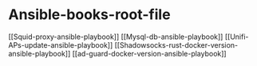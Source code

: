 # Ansible-books-root-file
[[Squid-proxy-ansible-playbook]]
[[Mysql-db-ansible-playbook]]
[[Unifi-APs-update-ansible-playbook]]
[[Shadowsocks-rust-docker-version-ansible-playbook]]
[[ad-guard-docker-version-ansible-playbook]]